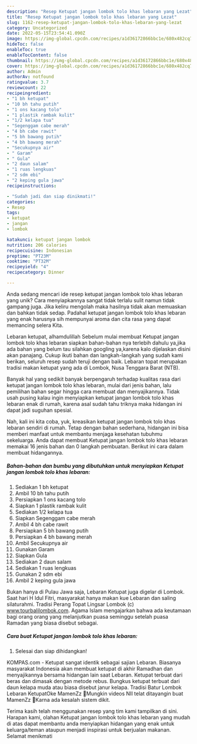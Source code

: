```yaml
---
description: "Resep Ketupat jangan lombok tolo khas lebaran yang Lezat"
title: "Resep Ketupat jangan lombok tolo khas lebaran yang Lezat"
slug: 1162-resep-ketupat-jangan-lombok-tolo-khas-lebaran-yang-lezat
category: Uncategorized
date: 2022-05-15T23:54:41.090Z
image: https://img-global.cpcdn.com/recipes/a1d36172866bbc1e/680x482cq70/ketupat-jangan-lombok-tolo-khas-lebaran-foto-resep-utama.jpg
hideToc: false
enableToc: true
enableTocContent: false
thumbnail: https://img-global.cpcdn.com/recipes/a1d36172866bbc1e/680x482cq70/ketupat-jangan-lombok-tolo-khas-lebaran-foto-resep-utama.jpg
cover: https://img-global.cpcdn.com/recipes/a1d36172866bbc1e/680x482cq70/ketupat-jangan-lombok-tolo-khas-lebaran-foto-resep-utama.jpg
author: Admin
authorAv: notfound
ratingvalue: 3.7
reviewcount: 22
recipeingredient:
- "1 bh ketupat"
- "10 bh tahu putih"
- "1 ons kacang tolo"
- "1 plastik rambak kulit"
- "1/2 kelapa tua"
- "Segenggam cabe merah"
- "4 bh cabe rawit"
- "5 bh bawang putih"
- "4 bh bawang merah"
- "Secukupnya air"
- " Garam"
- " Gula"
- "2 daun salam"
- "1 ruas lengkuas"
- "2 sdm ebi"
- "2 keping gula jawa"
recipeinstructions:

- "Sudah jadi dan siap dinikmati!"
categories:
- Resep
tags:
- ketupat
- jangan
- lombok

katakunci: ketupat jangan lombok 
nutrition: 206 calories
recipecuisine: Indonesian
preptime: "PT23M"
cooktime: "PT32M"
recipeyield: "4"
recipecategory: Dinner

---
```





Anda sedang mencari ide resep ketupat jangan lombok tolo khas lebaran yang unik? Cara menyiapkannya sangat tidak terlalu sulit namun tidak gampang juga. Jika keliru mengolah maka hasilnya tidak akan memuaskan dan bahkan tidak sedap. Padahal ketupat jangan lombok tolo khas lebaran yang enak harusnya sih mempunyai aroma dan cita rasa yang dapat memancing selera Kita.





Lebaran ketupat, alhamdulillah Sebelum mulai membuat Ketupat jangan lombok tolo khas lebaran siapkan bahan-bahan nya terlebih dahulu ya,jika ada bahan yang belum tau silahkan googling ya,karena kalo dijelaskan disini akan panajang. Cukup ikuti bahan dan langkah-langkah yang sudah kami berikan, seluruh resep sudah teruji dengan baik. Lebaran topat merupakan tradisi makan ketupat yang ada di Lombok, Nusa Tenggara Barat (NTB).

Banyak hal yang sedikit banyak berpengaruh terhadap kualitas rasa dari ketupat jangan lombok tolo khas lebaran, mulai dari jenis bahan, lalu pemilihan bahan segar hingga cara membuat dan menyajikannya. Tidak usah pusing kalau ingin menyiapkan ketupat jangan lombok tolo khas lebaran enak di rumah, karena asal sudah tahu triknya maka hidangan ini dapat jadi suguhan spesial.






Nah, kali ini kita coba, yuk, kreasikan ketupat jangan lombok tolo khas lebaran sendiri di rumah. Tetap dengan bahan sederhana, hidangan ini bisa memberi manfaat untuk membantu menjaga kesehatan tubuhmu sekeluarga. Anda dapat membuat Ketupat jangan lombok tolo khas lebaran memakai 16 jenis bahan dan 0 langkah pembuatan. Berikut ini cara dalam membuat hidangannya.

<!--inarticleads1-->

##### Bahan-bahan dan bumbu yang dibutuhkan untuk menyiapkan Ketupat jangan lombok tolo khas lebaran:

1. Sediakan 1 bh ketupat
1. Ambil 10 bh tahu putih
1. Persiapkan 1 ons kacang tolo
1. Siapkan 1 plastik rambak kulit
1. Sediakan 1/2 kelapa tua
1. Siapkan Segenggam cabe merah
1. Ambil 4 bh cabe rawit
1. Persiapkan 5 bh bawang putih
1. Persiapkan 4 bh bawang merah
1. Ambil Secukupnya air
1. Gunakan  Garam
1. Siapkan  Gula
1. Sediakan 2 daun salam
1. Sediakan 1 ruas lengkuas
1. Gunakan 2 sdm ebi
1. Ambil 2 keping gula jawa


Bukan hanya di Pulau Jawa saja, Lebaran Ketupat juga digelar di Lombok. Saat hari H Idul Fitri, masyarakat hanya makan kue Lebaran dan saling silaturahmi. Tradisi Perang Topat Lingsar Lombok (c) www.tourbalilombok.com. Agama Islam mengajarkan bahwa ada keutamaan bagi orang orang yang melanjutkan puasa seminggu setelah puasa Ramadan yang biasa disebut sebagai. 

<!--inarticleads2-->

##### Cara buat Ketupat jangan lombok tolo khas lebaran:


1. Selesai dan siap dihidangkan!

KOMPAS.com - Ketupat sangat identik sebagai sajian Lebaran. Biasanya masyarakat Indonesia akan membuat ketupat di akhir Ramadhan dan menyajikannya bersama hidangan lain saat Lebaran. Ketupat terbuat dari beras dan dimasak dengan metode rebus. Bungkus ketupat terbuat dari daun kelapa muda atau biasa disebut janur kelapa. Tradisi Batur Lombok Lebaran KetupatOke MamenZz 🤙Mungkin videos NII telat ditayangin buat MamenZz 🤙Karna ada kesalah sistem dikit. 

Terima kasih telah menggunakan resep yang tim kami tampilkan di sini. Harapan kami, olahan Ketupat jangan lombok tolo khas lebaran yang mudah di atas dapat membantu anda menyiapkan hidangan yang enak untuk keluarga/teman ataupun menjadi inspirasi untuk berjualan makanan. Selamat menikmati
